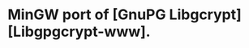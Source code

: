 # MinGW port of [GnuPG Libgcrypt][Libgpgcrypt-www].

[Libgcrypt-www]: https://www.gnupg.org/software/libgcrypt/index.html

